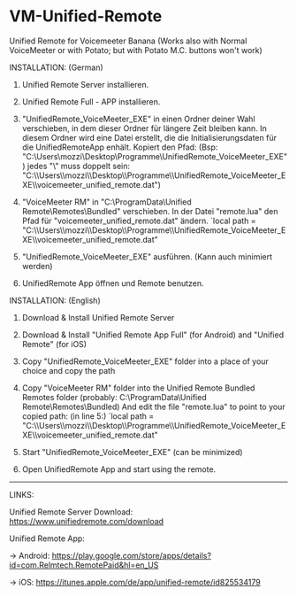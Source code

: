 # VM-Unified-Remote
Unified Remote for Voicemeeter Banana (Works also with Normal VoiceMeeter or with Potato; but with Potato M.C. buttons won't work)

INSTALLATION: (German)

1. Unified Remote Server installieren.

2. Unified Remote Full - APP installieren.

3. "UnifiedRemote_VoiceMeeter_EXE" in einen Ordner deiner Wahl verschieben, in dem dieser Ordner für längere Zeit bleiben kann. 
    In diesem Ordner wird eine Datei erstellt, die die Initialisierungsdaten für die UnifiedRemoteApp enhält.
    Kopiert den Pfad: (Bsp: "C:\Users\mozzi\Desktop\Programme\UnifiedRemote_VoiceMeeter_EXE") 
	jedes "\\" muss doppelt sein: "C:\\\\Users\\\\mozzi\\\\Desktop\\\\Programme\\\\UnifiedRemote_VoiceMeeter_EXE\\\\voicemeeter_unified_remote.dat")

4. "VoiceMeeter RM" in "C:\ProgramData\Unified Remote\Remotes\Bundled" verschieben.
    In der Datei "remote.lua" den Pfad für "voicemeeter_unified_remote.dat" ändern.
	`local path = "C:\\\\Users\\\\mozzi\\\\Desktop\\\\Programme\\\\UnifiedRemote_VoiceMeeter_EXE\\\\voicemeeter_unified_remote.dat"
		
5. "UnifiedRemote_VoiceMeeter_EXE" ausführen. (Kann auch minimiert werden)

6. UnifiedRemote App öffnen und Remote benutzen.


INSTALLATION: (English)

1. Download & Install Unified Remote Server

2. Download & Install "Unified Remote App Full" (for Android) and "Unified Remote" (for iOS)

3. Copy "UnifiedRemote_VoiceMeeter_EXE" folder into a place of your choice and copy the path

4. Copy "VoiceMeeter RM" folder into the Unified Remote Bundled Remotes folder (probably: C:\ProgramData\Unified Remote\Remotes\Bundled)
	And edit the file "remote.lua" to point to your copied path: (in line 5:)
	`local path = "C:\\\\Users\\\\mozzi\\\\Desktop\\\\Programme\\\\UnifiedRemote_VoiceMeeter_EXE\\\\voicemeeter_unified_remote.dat"
			
5. Start "UnifiedRemote_VoiceMeeter_EXE" (can be minimized)

6. Open UnifiedRemote App and start using the remote.
		
----------
LINKS:

Unified Remote Server Download: https://www.unifiedremote.com/download

Unified Remote App:

-> Android: https://play.google.com/store/apps/details?id=com.Relmtech.RemotePaid&hl=en_US

-> iOS: https://itunes.apple.com/de/app/unified-remote/id825534179
